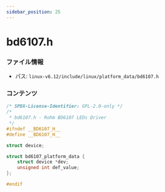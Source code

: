 ```yaml
---
sidebar_position: 25
---
```

# bd6107.h

### ファイル情報

- パス: `linux-v6.12/include/linux/platform_data/bd6107.h`

### コンテンツ

```h
/* SPDX-License-Identifier: GPL-2.0-only */
/*
 * bd6107.h - Rohm BD6107 LEDs Driver
 */
#ifndef __BD6107_H__
#define __BD6107_H__

struct device;

struct bd6107_platform_data {
	struct device *dev;
	unsigned int def_value;
};

#endif

```
